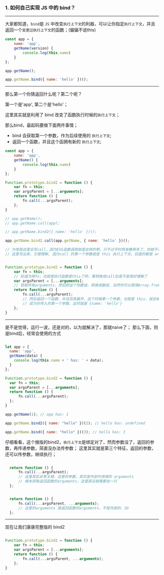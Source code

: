 ### 1. 如何自己实现 JS 中的 bind？

------
大家都知道，`bind`是 `JS` 中改变`执行上下文`的利器，可以让你指定`执行上下文`，并且返回一个`变更过执行上下文`的函数；(偏偏不说this)

```javascript
const app = {
    name: 'app',
    getName(version) {
        console.log(this.name)
    }
};

app.getName();

app.getName.bind({ name: 'hello' })();

```
------
那么第一个你猜返回什么呢？第二个呢？

第一个是'app', 第二个是'hello'；

这里其实就是利用了 bind 改变了函数执行时候的`执行上下文`；

那么bind，最起码要做下面两件事情；
 + bind 会获取第一个参数，作为后续使用的 `执行上下文`;
 + 返回一个函数，并且这个函拥有新的 `执行上下文`;

```javascript
const app = {
    name: 'app',
    getName() {
        console.log(this.name)
    }
};

Function.prototype.bind2 = function () {
    var fn = this;
    var argsParent = [...arguments];
    return function () {
        fn.call(...argsParent);
    };
}

// app.getName();
// app.getName.call(app);

// app.getName.bind2({ name: 'hello' })();

app.getName.bind2.call(app.getName, { name: 'hello' })();

// 为啥我这里会写call，因为ES5函数调用就是这样的啊，只不过平时预发糖用多了，你就不认了
// 这里写出来，方便理解, 因为call 的第一个参数就是 this 执行上下文，后面的都是 arguments 呀

```

```javascript

Function.prototype.bind2 = function () {
    var fn = this;
    // 知道为啥fn，也就是执行函数是this了吧，看转换成call后是不是很好理解了
    var argsParent = [...arguments];
    // 获取所有arguments，然后把这个伪数组，转换成数组，当然你可以使用Array.from
    return function () {
        fn.call(...argsParent);
        // 然后返回一个函数，并且将其展开，这个时候第一个参数，也就是 this，就会被替换
        // 成为你传入的第一个参数，此时就是 {name: 'hello'}
    };
}

```
---
是不是觉得，运行一波，还是对的，以为就解决了，那就naive了；
那么下面，则是bind后，经常会使用的方式

```javascript

let app = {
  name: 'app',
  getName(data) {
    console.log(this.name + ' has: ' + data);
  }
};

Function.prototype.bind2 = function () {
  var fn = this;
  var argsParent = [...arguments];
  return function () {
      fn.call(...argsParent);
  };
}

app.getName(1); // app has: 1 

app.getName.bind2({ name: "hello" })(2); // hello has: undefined 

app.getName.bind({ name: "hello" })(3); // hello has: 3 

```
仔细看看，这个猴版的bind2，`执行上下文`是绑定对了，然而参数没了，返回的参数，再传递参数，简直没办法传参数；
这里其实就是第三个特征，返回的参数，还可以传参数，继续执行；

```javascript

  return function () {
      fn.call(...argsParent);
      // 这里其实非常关键，这里的参数，其实是外部作用域的 arguments
      // 根本获取返回函数的arguments，这里其实就需要加一行
  };


  return function () {
      fn.call(...argsParent, ...arguments);
      // 这里的arguments 是返回函数的arguments，不是外部的，SO
  };

```

---
现在让我们康康完整版的 bind2

```javascript

Function.prototype.bind2 = function () {
    var fn = this;
    var argsParent = [...arguments];
    return function () {
        fn.call(...argsParent, ...arguments);
    };
}

```